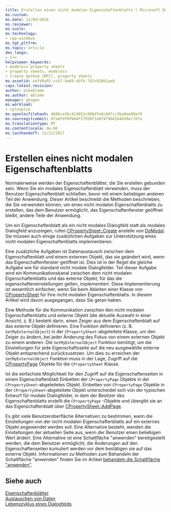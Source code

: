 ```yaml
---
title: Erstellen eines nicht modalen Eigenschaftenblatts | Microsoft Docs
ms.custom: 
ms.date: 11/04/2016
ms.reviewer: 
ms.suite: 
ms.technology:
- cpp-windows
ms.tgt_pltfrm: 
ms.topic: article
dev_langs:
- C++
helpviewer_keywords:
- modeless property sheets
- property sheets, modeless
- Create method [MFC], property sheets
ms.assetid: eafd8a92-cc67-4a69-a5fb-742c920d1ae8
caps.latest.revision: 
author: mikeblome
ms.author: mblome
manager: ghogen
ms.workload:
- cplusplus
ms.openlocfilehash: 4686caf6c414952cd86dfe0c69fcc3be8ee09af9
ms.sourcegitcommit: 8fa8fdf0fbb4f57950f1e8f4f9b81b4d39ec7d7a
ms.translationtype: MT
ms.contentlocale: de-DE
ms.lasthandoff: 12/21/2017
---
```

# <a name="creating-a-modeless-property-sheet"></a>Erstellen eines nicht modalen Eigenschaftenblatts
Normalerweise werden der Eigenschaftenblätter, die Sie erstellen gebunden sein. Wenn Sie ein modales Eigenschaftenblatt verwenden, muss der Benutzer Eigenschaftenblatt schließen, bevor mit einem beliebigen anderen Teil der Anwendung. Dieser Artikel beschreibt die Methoden beschrieben, die Sie verwenden können, um eines nicht modalen Eigenschaftenblatts zu erstellen, das dem Benutzer ermöglicht, das Eigenschaftenfenster geöffnet bleibt, andere Teile der Anwendung.  
  
 Um ein Eigenschaftenblatt als ein nicht modales Dialogfeld statt als modales Dialogfeld anzuzeigen, rufen [CPropertySheet::Create](../mfc/reference/cpropertysheet-class.md#create) anstelle von [DoModal](../mfc/reference/cpropertysheet-class.md#domodal). Sie müssen auch einige zusätzlichen Aufgaben zur Unterstützung eines nicht modalen Eigenschaftenblatts implementieren.  
  
 Eine zusätzliche Aufgaben ist Datenaustausch zwischen dem Eigenschaftenblatt und einem externen Objekt, das sie geändert wird, wenn das Eigenschaftenfenster geöffnet ist. Dies ist in der Regel die gleiche Aufgabe wie für standard nicht modale Dialogfelder. Teil dieser Aufgabe wird ein Kommunikationskanal zwischen dem nicht modalen Eigenschaftenblatts und das externe Objekt, für das die eigenschafteneinstellungen gelten, implementiert. Diese Implementierung ist wesentlich einfacher, wenn Sie beim Ableiten einer Klasse von [CPropertySheet](../mfc/reference/cpropertysheet-class.md) für Ihre nicht modalen Eigenschaftenblatts. In diesem Artikel wird davon ausgegangen, dass Sie getan haben.  
  
 Eine Methode für die Kommunikation zwischen den nicht modalen Eigenschaftenblatts und externe Objekt (die aktuelle Auswahl in einer Ansicht, z. B.) besteht darin, einen Zeiger aus dem Eigenschaftenblatt auf das externe Objekt definieren. Eine Funktion definieren (z. B. `SetMyExternalObject`) in der `CPropertySheet`-abgeleitete Klasse, um den Zeiger zu ändern, bei jeder Änderung des Fokus von einem externen Objekt zu einem anderen. Die `SetMyExternalObject` Funktion benötigt, um die Einstellungen für jede Eigenschaftsseite auf die neu ausgewählte externe Objekt entsprechend zurückzusetzen. Um dies zu erreichen der `SetMyExternalObject` Funktion muss in der Lage, Zugriff auf die [CPropertyPage](../mfc/reference/cpropertypage-class.md) Objekte für die `CPropertySheet` Klasse.  
  
 Ist die einfachste Möglichkeit für den Zugriff auf die Eigenschaftenseiten in einem Eigenschaftenblatt Einbetten der `CPropertyPage` Objekte in der `CPropertySheet`-abgeleitetes Objekt. Einbetten von `CPropertyPage` Objekte in der `CPropertySheet`-abgeleitete Objekt unterscheidet sich von der typischen Entwurf für modale Dialogfelder, in dem der Besitzer des Eigenschaftenblatts erstellt die `CPropertyPage` -Objekte und übergibt sie an das Eigenschaftenblatt über [ CPropertySheet::AddPage](../mfc/reference/cpropertysheet-class.md#addpage).  
  
 Es gibt viele Benutzeroberfläche Alternativen zu bestimmen, wann die Einstellungen von der nicht modalen Eigenschaftenblatts auf ein externes Objekt angewendet werden soll. Eine Alternative besteht, wenden die Einstellungen der aktuellen Seite aus, wenn der Benutzer einen beliebigen Wert ändert. Eine Alternative ist eine Schaltfläche "anwenden" bereitgestellt werden, die dem Benutzer ermöglicht, die Änderungen auf den Eigenschaftenseiten kumuliert werden vor dem bestätigen sie auf das externe Objekt. Informationen zu Methoden zum Behandeln der Schaltfläche "anwenden" finden Sie im Artikel [behandeln die Schaltfläche "anwenden"](../mfc/handling-the-apply-button.md).  
  
## <a name="see-also"></a>Siehe auch  
 [Eigenschaftenblätter](../mfc/property-sheets-mfc.md)   
 [Austauschen von Daten](../mfc/exchanging-data.md)   
 [Lebenszyklus eines Dialogfelds](../mfc/life-cycle-of-a-dialog-box.md)

